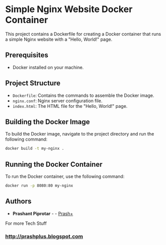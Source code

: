 # Simple Nginx Website Docker Container

This project contains a Dockerfile for creating a Docker container that runs a simple Nginx website with a "Hello, World!" page.

## Prerequisites

- Docker installed on your machine.

## Project Structure

- `Dockerfile`: Contains the commands to assemble the Docker image.
- `nginx.conf`: Nginx server configuration file.
- `index.html`: The HTML file for the "Hello, World!" page.

## Building the Docker Image

To build the Docker image, navigate to the project directory and run the following command:

```bash
docker build -t my-nginx .
```

## Running the Docker Container

To run the Docker container, use the following command:

```bash
docker run -p 8080:80 my-nginx
```

## Authors

* **Prashant Piprotar** - - [Prash+](https://github.com/prashplus)

For more Tech Stuff
### http://prashplus.blogspot.com
